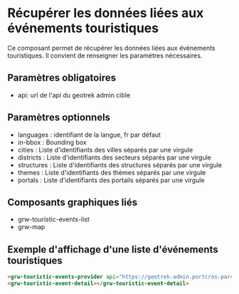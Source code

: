# Récupérer les données liées aux événements touristiques

Ce composant permet de récupérer les données liées aux événements touristiques. Il convient de renseigner les paramètres nécessaires.

## Paramètres obligatoires

- api: url de l'api du geotrek admin cible

## Paramètres optionnels

- languages : identifiant de la langue, fr par défaut
- in-bbox : Bounding box
- cities : Liste d'identifiants des villes séparés par une virgule
- districts : Liste d'identifiants des secteurs séparés par une virgule
- structures : Liste d'identifiants des structures séparés par une virgule
- themes : Liste d'identifiants des thèmes séparés par une virgule
- portals : Liste d'identifiants des portails séparés par une virgule

## Composants graphiques liés

- grw-touristic-events-list
- grw-map

## Exemple d'affichage d'une liste d'événements touristiques

```html
<grw-touristic-events-provider api="https://geotrek-admin.portcros-parcnational.fr/api/v2/" themes="1,2"></grw-touristic-events-provider>
<grw-touristic-event-detail></grw-touristic-event-detail>
```
